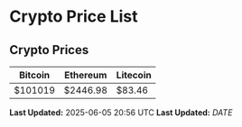 # Crypto Price List

## Crypto Prices
| Bitcoin | Ethereum | Litecoin |
| ------- | -------- | -------- |
| $101019 | $2446.98 | $83.46 |
**Last Updated:** 2025-06-05 20:56 UTC
**Last Updated:** $DATE$
